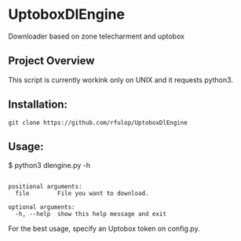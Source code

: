 # UptoboxDlEngine
Downloader based on zone telecharment and uptobox

## Project Overview
This script is currently workink only on UNIX and it requests python3.

## Installation:
```
git clone https://github.com/rfulop/UptoboxDlEngine
```

## Usage:
$ python3 dlengine.py -h
```usage: dlengine.py [-h] file

positional arguments:
  file        File you want to download.

optional arguments:
  -h, --help  show this help message and exit

```

For the best usage, specify an Uptobox token on config.py.

